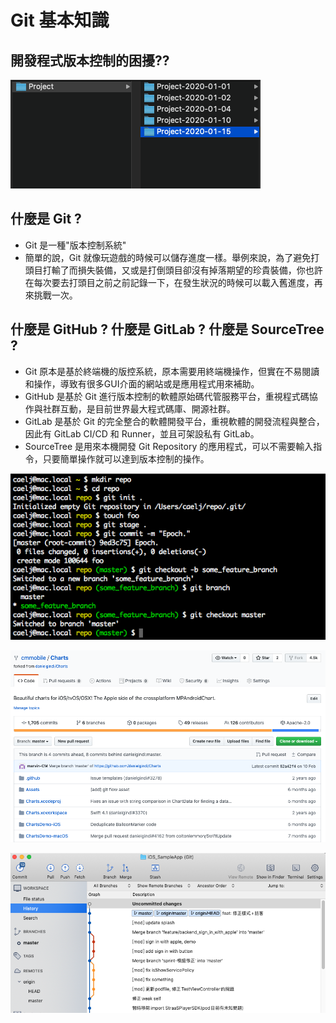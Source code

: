 # Git 基本知識

## 開發程式版本控制的困擾??

![&#x9019;&#x9EBC;&#x591A;&#x7248;&#x672C;&#xFF0C;&#x4E5F;&#x4E0D;&#x77E5;&#x9053;&#x54EA;&#x500B;&#x7248;&#x672C;&#x662F;&#x4EC0;&#x9EBC;&#x529F;&#x80FD;...&#x5D29;&#x6F70;QQQ](../.gitbook/assets/image-1581917184938.26.07.png)

## 什麼是 Git ?

* Git 是一種"版本控制系統"
* 簡單的說，Git 就像玩遊戲的時候可以儲存進度一樣。舉例來說，為了避免打頭目打輸了而損失裝備，又或是打倒頭目卻沒有掉落期望的珍貴裝備，你也許在每次要去打頭目之前之前記錄一下，在發生狀況的時候可以載入舊進度，再來挑戰一次。

## 什麼是 GitHub ?  什麼是 GitLab ? 什麼是 SourceTree ?

* Git 原本是基於終端機的版控系統，原本需要用終端機操作，但實在不易閱讀和操作，導致有很多GUI介面的網站或是應用程式用來補助。
* GitHub 是基於 Git 進行版本控制的軟體原始碼代管服務平台，重視程式碼協作與社群互動，是目前世界最大程式碼庫、開源社群。
* GitLab 是基於 Git 的完全整合的軟體開發平台，重視軟體的開發流程與整合，因此有 GitLab CI/CD 和 Runner，並且可架設私有 GitLab。
* SourceTree 是用來本機開發 Git Repository 的應用程式，可以不需要輸入指令，只要簡單操作就可以達到版本控制的操作。

![&#x7D42;&#x7AEF;&#x6A5F;&#x7684;&#x64CD;&#x4F5C;&#x65B9;&#x5F0F;](../.gitbook/assets/image-1588571152854.png)

![GitHub](../.gitbook/assets/jie-tu-20200615-shang-wu-3.18.00.png)

![SourceTree](../.gitbook/assets/jie-tu-20200615-shang-wu-3.28.26.png)



